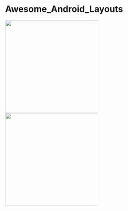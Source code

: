 # Awesome_Android_Layouts
<p float="left">
  <img src="https://user-images.githubusercontent.com/31410839/48012687-99db9680-e148-11e8-9d14-573b36973d93.png" width="300" />
  <img src="https://user-images.githubusercontent.com/31410839/48012690-99db9680-e148-11e8-8095-df1373d6f2d1.png" width="300" /> 
</p>
